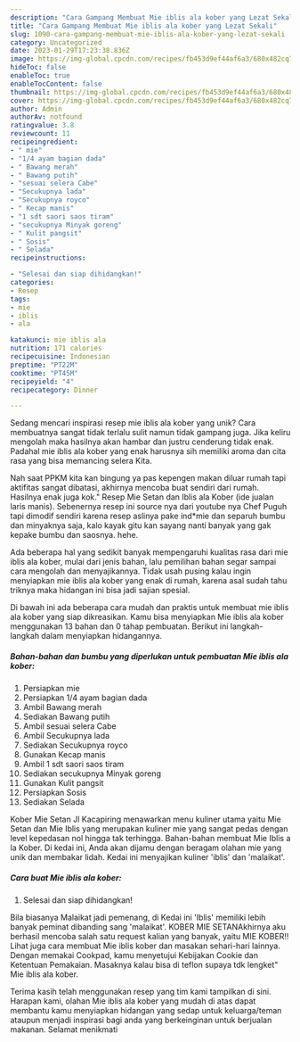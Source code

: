```yaml
---
description: "Cara Gampang Membuat Mie iblis ala kober yang Lezat Sekali"
title: "Cara Gampang Membuat Mie iblis ala kober yang Lezat Sekali"
slug: 1090-cara-gampang-membuat-mie-iblis-ala-kober-yang-lezat-sekali
category: Uncategorized
date: 2023-01-29T17:23:38.836Z
image: https://img-global.cpcdn.com/recipes/fb453d9ef44af6a3/680x482cq70/mie-iblis-ala-kober-foto-resep-utama.jpg
hideToc: false
enableToc: true
enableTocContent: false
thumbnail: https://img-global.cpcdn.com/recipes/fb453d9ef44af6a3/680x482cq70/mie-iblis-ala-kober-foto-resep-utama.jpg
cover: https://img-global.cpcdn.com/recipes/fb453d9ef44af6a3/680x482cq70/mie-iblis-ala-kober-foto-resep-utama.jpg
author: Admin
authorAv: notfound
ratingvalue: 3.8
reviewcount: 11
recipeingredient:
- " mie"
- "1/4 ayam bagian dada"
- " Bawang merah"
- " Bawang putih"
- "sesuai selera Cabe"
- "Secukupnya lada"
- "Secukupnya royco"
- " Kecap manis"
- "1 sdt saori saos tiram"
- "secukupnya Minyak goreng"
- " Kulit pangsit"
- " Sosis"
- " Selada"
recipeinstructions:

- "Selesai dan siap dihidangkan!"
categories:
- Resep
tags:
- mie
- iblis
- ala

katakunci: mie iblis ala 
nutrition: 171 calories
recipecuisine: Indonesian
preptime: "PT22M"
cooktime: "PT45M"
recipeyield: "4"
recipecategory: Dinner

---
```





Sedang mencari inspirasi resep mie iblis ala kober yang unik? Cara membuatnya sangat tidak terlalu sulit namun tidak gampang juga. Jika keliru mengolah maka hasilnya akan hambar dan justru cenderung tidak enak. Padahal mie iblis ala kober yang enak harusnya sih memiliki aroma dan cita rasa yang bisa memancing selera Kita.





Nah saat PPKM kita kan bingung ya pas kepengen makan diluar rumah tapi aktifitas sangat dibatasi, akhirnya mencoba buat sendiri dari rumah. Hasilnya enak juga kok.&#34; Resep Mie Setan dan Iblis ala Kober (ide jualan laris manis). Sebenernya resep ini source nya dari youtube nya Chef Puguh tapi dimodif sendiri karena resep aslinya pake ind*mie dan separuh bumbu dan minyaknya saja, kalo kayak gitu kan sayang nanti banyak yang gak kepake bumbu dan saosnya. hehe.

Ada beberapa hal yang sedikit banyak mempengaruhi kualitas rasa dari mie iblis ala kober, mulai dari jenis bahan, lalu pemilihan bahan segar sampai cara mengolah dan menyajikannya. Tidak usah pusing kalau ingin menyiapkan mie iblis ala kober yang enak di rumah, karena asal sudah tahu triknya maka hidangan ini bisa jadi sajian spesial.






Di bawah ini ada beberapa cara mudah dan praktis untuk membuat mie iblis ala kober yang siap dikreasikan. Kamu bisa menyiapkan Mie iblis ala kober menggunakan 13 bahan dan 0 tahap pembuatan. Berikut ini langkah-langkah dalam menyiapkan hidangannya.

<!--inarticleads1-->

##### Bahan-bahan dan bumbu yang diperlukan untuk pembuatan Mie iblis ala kober:

1. Persiapkan  mie
1. Persiapkan 1/4 ayam bagian dada
1. Ambil  Bawang merah
1. Sediakan  Bawang putih
1. Ambil sesuai selera Cabe
1. Ambil Secukupnya lada
1. Sediakan Secukupnya royco
1. Gunakan  Kecap manis
1. Ambil 1 sdt saori saos tiram
1. Sediakan secukupnya Minyak goreng
1. Gunakan  Kulit pangsit
1. Persiapkan  Sosis
1. Sediakan  Selada


Kober Mie Setan Jl Kacapiring menawarkan menu kuliner utama yaitu Mie Setan dan Mie Iblis yang merupakan kuliner mie yang sangat pedas dengan level kepedasan nol hingga tak terhingga. Bahan-bahan membuat Mie Iblis a la Kober. Di kedai ini, Anda akan dijamu dengan beragam olahan mie yang unik dan membakar lidah. Kedai ini menyajikan kuliner &#39;iblis&#39; dan &#39;malaikat&#39;. 

<!--inarticleads2-->

##### Cara buat Mie iblis ala kober:


1. Selesai dan siap dihidangkan!

Bila biasanya Malaikat jadi pemenang, di Kedai ini &#39;Iblis&#39; memiliki lebih banyak peminat dibanding sang &#39;malaikat&#39;. KOBER MIE SETANAkhirnya aku berhasil mencoba salah satu request kalian yang banyak, yaitu MIE KOBER!! Lihat juga cara membuat Mie iblis kober dan masakan sehari-hari lainnya. Dengan memakai Cookpad, kamu menyetujui Kebijakan Cookie dan Ketentuan Pemakaian. Masaknya kalau bisa di teflon supaya tdk lengket&#34; Mie iblis ala kober. 

Terima kasih telah menggunakan resep yang tim kami tampilkan di sini. Harapan kami, olahan Mie iblis ala kober yang mudah di atas dapat membantu kamu menyiapkan hidangan yang sedap untuk keluarga/teman ataupun menjadi inspirasi bagi anda yang berkeinginan untuk berjualan makanan. Selamat menikmati
